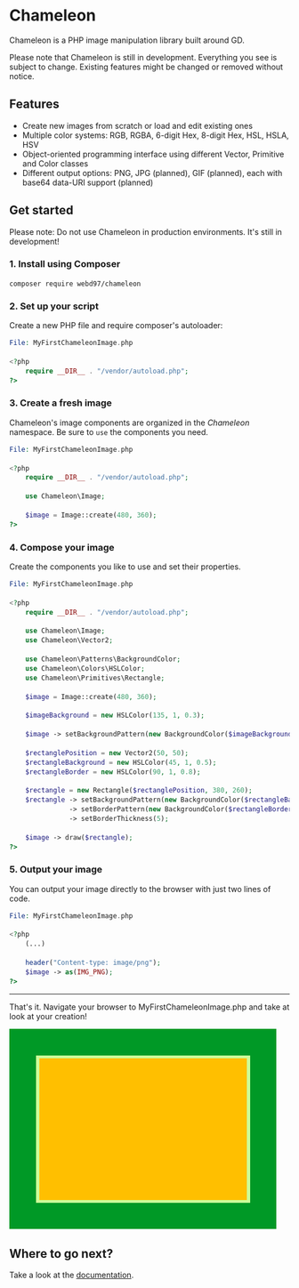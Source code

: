 # Chameleon
Chameleon is a PHP image manipulation library built around GD.

Please note that Chameleon is still in development. Everything you see is subject to change. Existing features might be changed or removed without notice.

## Features
- Create new images from scratch or load and edit existing ones
- Multiple color systems: RGB, RGBA, 6-digit Hex, 8-digit Hex, HSL, HSLA, HSV
- Object-oriented programming interface using different Vector, Primitive and Color classes
- Different output options: PNG, JPG (planned), GIF (planned), each with base64 data-URI support (planned)

## Get started
Please note: Do not use Chameleon in production environments. It's still in development!

### 1. Install using Composer
    composer require webd97/chameleon

### 2. Set up your script
Create a new PHP file and require composer's autoloader:
```php
File: MyFirstChameleonImage.php

<?php
    require __DIR__ . "/vendor/autoload.php";
?>
```

### 3. Create a fresh image
Chameleon's image components are organized in the *Chameleon* namespace. Be sure to `use` the components you need.

```php
File: MyFirstChameleonImage.php

<?php
    require __DIR__ . "/vendor/autoload.php";

    use Chameleon\Image;

    $image = Image::create(480, 360);
?>
```

### 4. Compose your image
Create the components you like to use and set their properties.

```php
File: MyFirstChameleonImage.php

<?php
    require __DIR__ . "/vendor/autoload.php";

    use Chameleon\Image;
    use Chameleon\Vector2;

    use Chameleon\Patterns\BackgroundColor;
    use Chameleon\Colors\HSLColor;
    use Chameleon\Primitives\Rectangle;

    $image = Image::create(480, 360);

    $imageBackground = new HSLColor(135, 1, 0.3);

    $image -> setBackgroundPattern(new BackgroundColor($imageBackground));

    $rectanglePosition = new Vector2(50, 50);
    $rectangleBackground = new HSLColor(45, 1, 0.5);
    $rectangleBorder = new HSLColor(90, 1, 0.8);

    $rectangle = new Rectangle($rectanglePosition, 380, 260);
    $rectangle -> setBackgroundPattern(new BackgroundColor($rectangleBackground))
               -> setBorderPattern(new BackgroundColor($rectangleBorder))
               -> setBorderThickness(5);

    $image -> draw($rectangle);
?>
```

### 5. Output your image
You can output your image directly to the browser with just two lines of code.

```php
File: MyFirstChameleonImage.php

<?php
    (...)

    header("Content-type: image/png");
    $image -> as(IMG_PNG);
?>

```
---
That's it. Navigate your browser to MyFirstChameleonImage.php and take at look at your creation!

![Chameleon example image](./img/index/example.png)

## Where to go next?
Take a look at the [documentation](./documentation).
